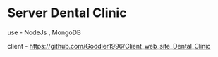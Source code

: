 # Server Dental Clinic

use - NodeJs , MongoDB

client - https://github.com/Goddier1996/Client_web_site_Dental_Clinic
 
 
 
 
  
 
 
 
 
